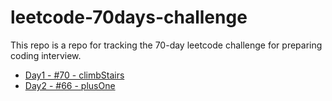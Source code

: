 # leetcode-70days-challenge
This repo is a repo for tracking the 70-day leetcode challenge for preparing coding interview.

- [Day1 - #70 - climbStairs](https://leetcode-cn.com/problems/climbing-stairs)
- [Day2 - #66 - plusOne](https://leetcode-cn.com/problems/plus-one/)
